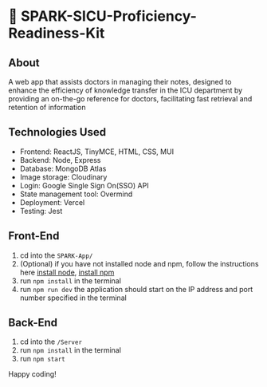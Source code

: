 # 📝 SPARK-SICU-Proficiency-Readiness-Kit
## About
A web app that assists doctors in managing their notes, designed to enhance the efficiency of knowledge transfer in the ICU department by providing an on-the-go reference for doctors, facilitating fast retrieval and retention of information

## Technologies Used
- Frontend: ReactJS, TinyMCE, HTML, CSS, MUI
- Backend: Node, Express
- Database: MongoDB Atlas 
- Image storage: Cloudinary
- Login: Google Single Sign On(SSO) API
- State management tool: Overmind
- Deployment: Vercel
- Testing: Jest

## Front-End
1. cd into the `SPARK-App/`
2. (Optional) if you have not installed node and npm, follow the instructions here [install node](https://nodejs.org/en/download/), [install npm](https://docs.npmjs.com/downloading-and-installing-node-js-and-npm)
2. run `npm install` in the terminal 
3. run `npm run dev` the application should start on the IP address and port number specified in the terminal 

## Back-End
1. cd into the `/Server`
2. run `npm install` in the terminal 
3. run `npm start`


Happy coding!
